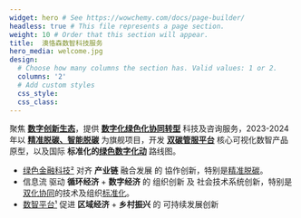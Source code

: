 ```yaml
---
widget: hero # See https://wowchemy.com/docs/page-builder/
headless: true # This file represents a page section.
weight: 10 # Order that this section will appear.
title:  澳恪森数智科技服务
hero_media: welcome.jpg
design:
  # Choose how many columns the section has. Valid values: 1 or 2.
  columns: '2'
  # Add custom styles
  css_style: 
  css_class: 
---
```


聚焦 **[数字创新生态](about/数字创新生态)**，提供 **[数字化绿色化协同转型](about/数字创新生态)** 科技及咨询服务，2023-2024年以 **[精准脱碳、智能脱碳](about/精准脱碳)** 为旗舰项目，开发 **[双碳管服平台](about/双碳管服平台)** 核心可视化数智产品原型，以及国际 **标准化的[绿色数字化动](about/绿色数字化动)** 路线图。

<!--
<small class="text-muted">聚焦</small>
<span class="highlight-container highlight-yellow"><span class="highlight"><a href="#脚注">数智平台¹</a></span></span>
 与 
 <span class="highlight-container highlight-green"><span class="highlight"><a href="#脚注">绿色金融科技²</a></span></span>
 的 
<span class="highlight-container highlight-fushia"><span class="highlight"><a href="#脚注">设计创新³</a></span></span>

<small class="text-muted"> 提供  </small>信息咨询<small class="text-muted">  及  </small>设计<small class="text-muted"> 服务，包括如何</small>***设计*** ：

-->

*   <span class="highlight-container highlight-green"><span class="highlight"><a href="#脚注">  绿色金融科技²</a></span></span> 对齐  **产业链** 融合发展 的 協作创新，特别是[精准脱碳](https://oxon8.netlify.app/category/%E7%B2%BE%E5%87%86%E8%84%B1%E7%A2%B3/)。
*  <span class="highlight-container highlight-blue"><span class="highlight">信息流</span></span> 驱动  **循环经济** + **数字经济** 的 组织创新 及 社会技术系统创新，特别是[双化协同](/tag/双化协同数字化绿色化协同转型/)的技术及组织[标准化](/category/标准化/)。
*   <span class="highlight-container highlight-yellow"><span class="highlight"><a href="#脚注"> 数智平台¹</a></span></span> 促进 **区域经济** + **乡村振兴** 的 可持续发展创新
